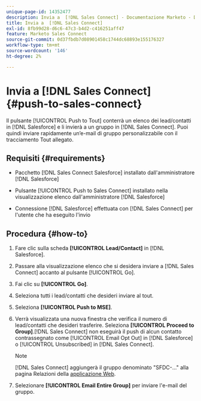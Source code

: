 ```yaml
---
unique-page-id: 14352477
description: Invia a  [!DNL Sales Connect] - Documentazione Marketo - Documentazione del prodotto
title: Invia a  [!DNL Sales Connect]
exl-id: 8fb99d28-d6c6-47c3-b4d2-c416251aff47
feature: Marketo Sales Connect
source-git-commit: 0d37fbdb7d08901458c1744dc68893e155176327
workflow-type: tm+mt
source-wordcount: '146'
ht-degree: 2%

---
```


# Invia a [!DNL Sales Connect] {#push-to-sales-connect}

Il pulsante [!UICONTROL Push to Tout] conterrà un elenco dei lead/contatti in [!DNL Salesforce] e li invierà a un gruppo in [!DNL Sales Connect]. Puoi quindi inviare rapidamente un’e-mail di gruppo personalizzabile con il tracciamento Tout allegato.

## Requisiti {#requirements}

* Pacchetto [!DNL Sales Connect Salesforce] installato dall&#39;amministratore [!DNL Salesforce]

* Pulsante [!UICONTROL Push to Sales Connect] installato nella visualizzazione elenco dall&#39;amministratore [!DNL Salesforce]

* Connessione [!DNL Salesforce] effettuata con [!DNL Sales Connect] per l&#39;utente che ha eseguito l&#39;invio

## Procedura {#how-to}

1. Fare clic sulla scheda **[!UICONTROL Lead/Contact]** in [!DNL Salesforce].
1. Passare alla visualizzazione elenco che si desidera inviare a [!DNL Sales Connect] accanto al pulsante [!UICONTROL Go].
1. Fai clic su **[!UICONTROL Go]**.
1. Seleziona tutti i lead/contatti che desideri inviare al tout.
1. Seleziona **[!UICONTROL Push to MSE]**.
1. Verrà visualizzata una nuova finestra che verifica il numero di lead/contatti che desideri trasferire. Seleziona **[!UICONTROL Proceed to Group]**.[!DNL Sales Connect] non eseguirà il push di alcun contatto contrassegnato come [!UICONTROL Email Opt Out] in [!DNL Salesforce] o [!UICONTROL Unsubscribed] in [!DNL Sales Connect].

   >[!NOTE]
   >
   >[!DNL Sales Connect] aggiungerà il gruppo denominato &quot;SFDC-...&quot; alla pagina Relazioni della [applicazione Web](https://toutapp.com/login).

1. Selezionare **[!UICONTROL Email Entire Group]** per inviare l&#39;e-mail del gruppo.

